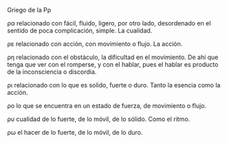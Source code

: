 Griego de la Ρρ

ρα relacionado con fácil, fluido, ligero, por otro lado, desordenado en el sentido de poca complicación, simple. La cualidad.

ρε relacionado con acción, con movimiento o flujo. La acción.

ρη relacionado con el obstáculo, la dificultad en el movimiento. De ahí que tenga que ver con el romperse, y con el hablar, pues el hablar es producto de la inconsciencia o discordia.

ρι relacionado con lo que es solido, fuerte o duro. Tanto la esencia como la acción.

ρο lo que se encuentra en un estado de fuerza, de movimiento o flujo.

ρυ cualidad de lo fuerte, de lo móvil, de lo sólido. Como el ritmo.

ρω el hacer de lo fuerte, de lo móvil, de lo duro.

